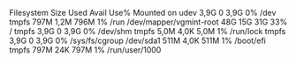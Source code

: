 Filesystem               Size  Used Avail Use% Mounted on
udev                     3,9G     0  3,9G   0% /dev
tmpfs                    797M  1,2M  796M   1% /run
/dev/mapper/vgmint-root   48G   15G   31G  33% /
tmpfs                    3,9G     0  3,9G   0% /dev/shm
tmpfs                    5,0M  4,0K  5,0M   1% /run/lock
tmpfs                    3,9G     0  3,9G   0% /sys/fs/cgroup
/dev/sda1                511M  4,0K  511M   1% /boot/efi
tmpfs                    797M   24K  797M   1% /run/user/1000
